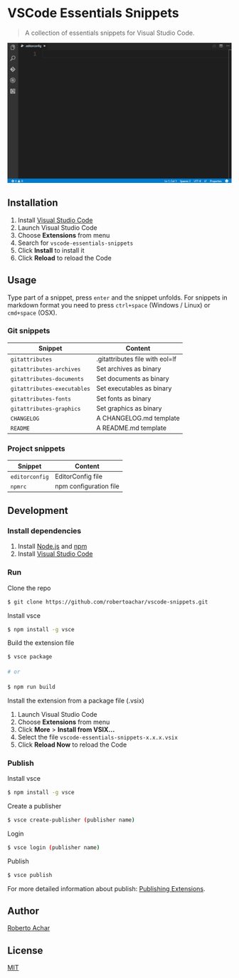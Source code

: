 # VSCode Essentials Snippets

> A collection of essentials snippets for Visual Studio Code.

![Preview](images/preview.gif)

## Installation

1. Install [Visual Studio Code](https://code.visualstudio.com/)
2. Launch Visual Studio Code
3. Choose **Extensions** from menu
4. Search for `vscode-essentials-snippets`
5. Click **Install** to install it
6. Click **Reload** to reload the Code

## Usage

Type part of a snippet, press `enter` and the snippet unfolds. For snippets in markdown format you need to press `ctrl+space` (Windows / Linux) or `cmd+space` (OSX).

### Git snippets
| Snippet | Content |
| ------- | ------- |
| `gitattributes` | .gitattributes file with eol=lf |
| `gitattributes-archives` | Set archives as binary |
| `gitattributes-documents` | Set documents as binary |
| `gitattributes-executables` | Set executables as binary |
| `gitattributes-fonts` | Set fonts as binary |
| `gitattributes-graphics` | Set graphics as binary |
| `CHANGELOG` | A CHANGELOG.md template |
| `README` | A README.md template |

### Project snippets

| Snippet | Content |
| ------- | ------- |
| `editorconfig` | EditorConfig file |
| `npmrc` | npm configuration file |

## Development

### Install dependencies

1. Install [Node.js](https://nodejs.org/) and [npm](https://www.npmjs.com/)
2. Install [Visual Studio Code](https://code.visualstudio.com/)

### Run

Clone the repo

```bash
$ git clone https://github.com/robertoachar/vscode-snippets.git
```

Install vsce

```bash
$ npm install -g vsce
```

Build the extension file

```bash
$ vsce package

# or

$ npm run build
```

Install the extension from a package file (.vsix)

1. Launch Visual Studio Code
2. Choose **Extensions** from menu
3. Click **More** > **Install from VSIX...**
4. Select the file `vscode-essentials-snippets-x.x.x.vsix`
6. Click **Reload Now** to reload the Code

### Publish

Install vsce

```bash
$ npm install -g vsce
```

Create a publisher
```bash
$ vsce create-publisher (publisher name)
```

Login
```bash
$ vsce login (publisher name)
```

Publish
```bash
$ vsce publish
```

For more detailed information about publish: [Publishing Extensions](https://code.visualstudio.com/docs/extensions/publish-extension).

## Author

[Roberto Achar](https://twitter.com/RobertoAchar)

## License

[MIT](https://github.com/robertoachar/vscode-essentials-snippets/blob/master/LICENSE)
